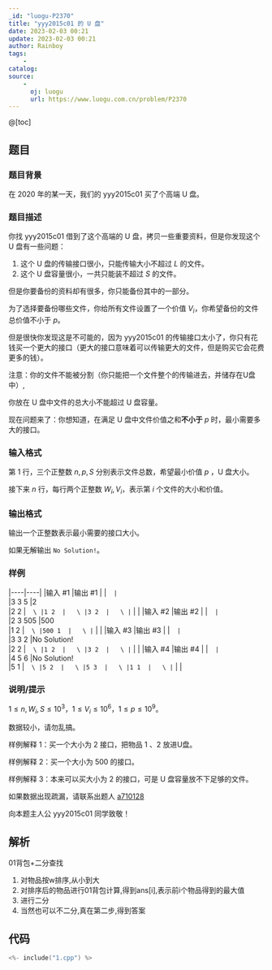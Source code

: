 ```yaml
---
_id: "luogu-P2370"
title: "yyy2015c01 的 U 盘"
date: 2023-02-03 00:21
update: 2023-02-03 00:21
author: Rainboy
tags:
    - 
catalog: 
source: 
    - 
      oj: luogu
      url: https://www.luogu.com.cn/problem/P2370
---
```


@[toc]

## 题目

### 题目背景 
在 2020 年的某一天，我们的 yyy2015c01 买了个高端 U 盘。




### 题目描述

你找 yyy2015c01 借到了这个高端的 U 盘，拷贝一些重要资料，但是你发现这个 U 盘有一些问题：

1. 这个 U 盘的传输接口很小，只能传输大小不超过 $L$ 的文件。
2. 这个 U 盘容量很小，一共只能装不超过 $S$ 的文件。

但是你要备份的资料却有很多，你只能备份其中的一部分。

为了选择要备份哪些文件，你给所有文件设置了一个价值 $V_i$，你希望备份的文件总价值不小于 $p$。

但是很快你发现这是不可能的，因为 yyy2015c01 的传输接口太小了，你只有花钱买一个更大的接口（更大的接口意味着可以传输更大的文件，但是购买它会花费更多的钱）。

注意：你的文件不能被分割（你只能把一个文件整个的传输进去，并储存在U盘中）,

你放在 U 盘中文件的总大小不能超过 U 盘容量。

现在问题来了：你想知道，在满足 U 盘中文件价值之和**不小于** $p$ 时，最小需要多大的接口。



### 输入格式
第 $1$ 行，三个正整数 $n,p,S$ 分别表示文件总数，希望最小价值 $p$ ，U 盘大小。

接下来 $n$ 行，每行两个正整数 $W_{i},V_{i}$，表示第 $i$ 个文件的大小和价值。



### 输出格式

输出一个正整数表示最小需要的接口大小。

如果无解输出 `No Solution!`。



### 样例

|----|----|
|输入 #1  |输出 #1  |
|```  |```  \
|3 3 5  |2  \
|2 2  |```  \
|1 2  |   \
|3 2  |   \
|```  |   |
|输入 #2  |输出 #2  |
|```  |```  \
|2 3 505  |500  \
|1 2  |```  \
|500 1  |   \
|```  |   |
|输入 #3  |输出 #3  |
|```  |```  \
|3 3 2  |No Solution!  \
|2 2  |```  \
|1 2  |   \
|3 2  |   \
|```  |   |
|输入 #4  |输出 #4  |
|```  |```  \
|4 5 6  |No Solution!  \
|5 1  |```  \
|5 2  |   \
|5 3  |   \
|1 1  |   \
|```  |   |



### 说明/提示
$1 \le n, W_i, S \le 10^3$，$1 \leq V_i \leq 10^6$，$1 \leq p \leq 10^9$。

数据较小，请勿乱搞。

样例解释 $1$：买一个大小为 $2$ 接口，把物品 $1$ 、$2$ 放进$\text{U}$盘。

样例解释 $2$：买一个大小为 $500$ 的接口。

样例解释 $3$：本来可以买大小为 $2$ 的接口，可是 U 盘容量放不下足够的文件。

如果数据出现疏漏，请联系出题人 [a710128](https://www.luogu.com.cn/user/2573)

向本题主人公 yyy2015c01 同学致敬！


## 解析

01背包+二分查找

1. 对物品按w排序,从小到大
2. 对排序后的物品进行01背包计算,得到ans[i],表示前i个物品得到的最大值
3. 进行二分
4. 当然也可以不二分,真在第二步,得到答案


## 代码

```c
<%- include("1.cpp") %>
```
